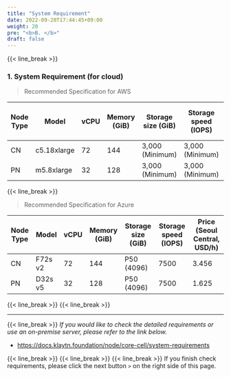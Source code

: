 ```yaml
---
title: "System Requirement"
date: 2022-09-20T17:44:45+09:00
weight: 20
pre: "<b>B. </b>"
draft: false
---
```

{{< line_break >}}
### 1. System Requirement (for cloud)

>Recommended Specification for AWS

| Node Type | Model | vCPU | Memory (GiB) | Storage size (GiB) | Storage speed (IOPS) | Price (Seoul region, USD/h) |
| --- | --- | --- | --- | --- | --- | --- |
| CN | c5.18xlarge | 72 | 144 | 3,000 (Minimum) | 3,000 (Minimum) | 3.456 |
| PN | m5.8xlarge | 32 | 128 | 3,000 (Minimum) | 3,000 (Minimum) | 1.888 |

{{< line_break >}}
>Recommended Specification for Azure

| Node Type | Model | vCPU | Memory (GiB) | Storage size (GiB) | Storage speed (IOPS) | Price (Seoul Central, USD/h) |
| --- | --- | --- | --- | --- |---|---|
| CN | F72s v2 | 72 | 144 | P50 (4096) | 7500 | 3.456 |
| PN | D32s v5 | 32 | 128 | P50 (4096) | 7500 | 1.625 |

{{< line_break >}}
{{< line_break >}}

---
{{< line_break >}}
*If you would like to check the detailed requirements or use an on-premise server, please refer to the link below.*
* https://docs.klaytn.foundation/node/core-cell/system-requirements

{{< line_break >}}
{{< line_break >}}
{{< line_break >}}
If you finish check requirements, please click the next button ```>``` on the right side of this page.
